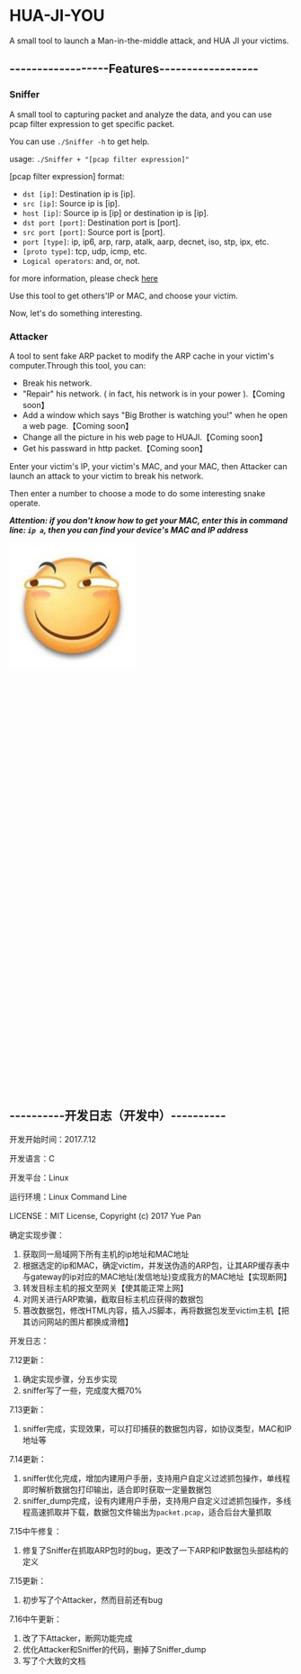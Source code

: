 # HUA-JI-YOU

A small tool to launch a Man-in-the-middle attack, and HUA JI your victims.

## ------------------Features------------------

### Sniffer

A small tool to capturing packet and analyze the data, and you can use pcap filter expression to get specific packet.

You can use `./Sniffer -h` to get help.

usage: `./Sniffer + "[pcap filter expression]"`

[pcap filter expression] format:

* `dst [ip]`: Destination ip is [ip].
* `src [ip]`: Source ip is [ip].
* `host [ip]`: Source ip is [ip] or destination ip is [ip].
* `dst port [port]`: Destination port is [port].
* `src port [port]`: Source port is [port].
* `port [type]`: ip, ip6, arp, rarp, atalk, aarp, decnet, iso, stp, ipx, etc.
* `[proto type]`: tcp, udp, icmp, etc.
* `Logical operators`: and, or, not.

for more information, please check [here](http://www.tcpdump.org/manpages/pcap-filter.7.html)

Use this tool to get others'IP or MAC, and choose your victim.

Now, let's do something interesting.

### Attacker

A tool to sent fake ARP packet to modify the ARP cache in your victim's computer.Through this tool, you can:

* Break his network.
* "Repair" his network. ( in fact, his network is in your power ).【Coming soon】
* Add a window which says "Big Brother is watching you!" when he open a web page.【Coming soon】
* Change all the picture in his web page to HUAJI.【Coming soon】
* Get his passward in http packet.【Coming soon】

Enter your victim's IP, your victim's MAC, and your MAC, then Attacker can launch an attack to your victim to break his network.

Then enter a number to choose a mode to do some interesting snake operate.

***Attention: if you don't know how to get your MAC, enter this in command line: `ip a`, then you can find your device's MAC and IP address***

![](/HUAJI.jpg)

<br/><br/><br/><br/><br/><br/><br/><br/><br/><br/><br/><br/><br/><br/><br/><br/><br/><br/><br/><br/><br/><br/><br/><br/><br/><br/><br/><br/><br/><br/><br/><br/><br/><br/><br/><br/><br/><br/><br/><br/><br/><br/><br/>
## ----------开发日志（开发中）----------

开发开始时间：2017.7.12

开发语言：C

开发平台：Linux

运行环境：Linux Command Line

LICENSE：MIT License, Copyright (c) 2017 Yue Pan

确定实现步骤：

1. 获取同一局域网下所有主机的ip地址和MAC地址
2. 根据选定的ip和MAC，确定victim，并发送伪造的ARP包，让其ARP缓存表中与gateway的ip对应的MAC地址(发信地址)变成我方的MAC地址【实现断网】
3. 转发目标主机的报文至网关【使其能正常上网】
4. 对网关进行ARP欺骗，截取目标主机应获得的数据包
5. 篡改数据包，修改HTML内容，插入JS脚本，再将数据包发至victim主机【把其访问网站的图片都换成滑稽】

开发日志：

7.12更新：

1. 确定实现步骤，分五步实现
2. sniffer写了一些，完成度大概70%

7.13更新：

1. sniffer完成，实现效果，可以打印捕获的数据包内容，如协议类型，MAC和IP地址等

7.14更新：

1. sniffer优化完成，增加内建用户手册，支持用户自定义过滤抓包操作，单线程即时解析数据包打印输出，适合即时获取一定量数据包
2. sniffer_dump完成，设有内建用户手册，支持用户自定义过滤抓包操作，多线程高速抓取并下载，数据包文件输出为`packet.pcap`，适合后台大量抓取

7.15中午修复：

1. 修复了Sniffer在抓取ARP包时的bug，更改了一下ARP和IP数据包头部结构的定义

7.15更新：

1. 初步写了个Attacker，然而目前还有bug

7.16中午更新：

1. 改了下Attacker，断网功能完成
2. 优化Attacker和Sniffer的代码，删掉了Sniffer_dump
3. 写了个大致的文档
